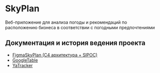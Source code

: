 # SkyPlan
Веб-приложение для анализа погоды и рекомендаций по расположению бизнеса в соответствии с погодными предпочтениями

## Документация и история ведения проекта
* [FigmaSkyPlan (C4 архитектура + SIPOC)](https://www.figma.com/board/OsOy9TD8Ht4kohfN25zz5A/SkyPlan?node-id=0-1&p=f&t=6rAMNhMIphZFResq-0)
* [GoogleTable](https://docs.google.com/spreadsheets/d/1W8kmWhJMefb7v8ppr9kOprtyp89hIgaOUjPR23jQrSg/edit?gid=0#gid=0)
* [YaTracker](https://tracker.yandex.ru/pages/projects/3)
